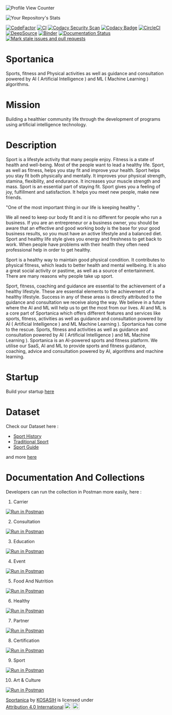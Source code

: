![Profile View Counter](https://komarev.com/ghpvc/?username=KOSASIH)

![Your Repository's Stats](https://github-readme-stats.vercel.app/api?username=KOSASIH&show_icons=true)

[![CodeFactor](https://www.codefactor.io/repository/github/kosasih/sportanica/badge)](https://www.codefactor.io/repository/github/kosasih/sportanica)
[![CI](https://github.com/KOSASIH/Sportanica/actions/workflows/sportanica.yml/badge.svg)](https://github.com/KOSASIH/Sportanica/actions/workflows/sportanica.yml)
[![Codacy Security Scan](https://github.com/KOSASIH/Sportanica/actions/workflows/codacy.yml/badge.svg)](https://github.com/KOSASIH/Sportanica/actions/workflows/codacy.yml)
[![Codacy Badge](https://app.codacy.com/project/badge/Grade/39b285c76cd14e739f345179a0a3ea06)](https://www.codacy.com/gh/KOSASIH/Sportanica/dashboard?utm_source=github.com&amp;utm_medium=referral&amp;utm_content=KOSASIH/Sportanica&amp;utm_campaign=Badge_Grade)
[![CircleCI](https://dl.circleci.com/status-badge/img/gh/KOSASIH/Sportanica/tree/main.svg?style=svg)](https://dl.circleci.com/status-badge/redirect/gh/KOSASIH/Sportanica/tree/main)
[![DeepSource](https://deepsource.io/gh/KOSASIH/Sportanica.svg/?label=active+issues&show_trend=true&token=K9iFR4EqzmYTeiV3fADNR9Nc)](https://deepsource.io/gh/KOSASIH/Sportanica/?ref=repository-badge)
[![Binder](https://mybinder.org/badge_logo.svg)](https://mybinder.org/v2/gh/KOSASIH/Sportanica/main)
[![Documentation Status](https://readthedocs.org/projects/sportanica/badge/?version=latest)](https://sportanica.readthedocs.io/en/latest/?badge=latest)
[![Mark stale issues and pull requests](https://github.com/KOSASIH/Sportanica/actions/workflows/stale.yml/badge.svg)](https://github.com/KOSASIH/Sportanica/actions/workflows/stale.yml)

# Sportanica
Sports, fitness and Physical activities as well as guidance and consultation powered by AI ( Artificial Intelligence ) and ML ( Machine Learning ) algorithms. 

# Mission
Building a healthier community life through the development of programs using artificial intelligence technology.

# Description
Sport is a lifestyle activity that many people enjoy. Fitness is a state of health and well-being. Most of the people want to lead a healthy life. Sport, as well as fitness, helps you stay fit and improve your health. Sport helps you stay fit both physically and mentally. It improves your physical strength, stamina, flexibility, and endurance. It increases your muscle strength and mass. Sport is an essential part of staying fit. Sport gives you a feeling of joy, fulfillment and satisfaction. It helps you meet new people, make new friends.

"One of the most important thing in our life is keeping healthy ". 

We all need to keep our body fit and it is no different for people who run a business. If you are an entrepreneur or a business owner, you should be aware that an effective and good working body is the base for your good business results, so you must have an active lifestyle and a balanced diet. Sport and healthy life style gives you energy and freshness to get back to work. When people have problems with their health they often need professional help in order to get healthy.

Sport is a healthy way to maintain good physical condition. It contributes to physical fitness, which leads to better health and mental wellbeing. It is also a great social activity or pastime, as well as a source of entertainment. There are many reasons why people take up sport.

Sport, fitness, coaching and guidance are essential to the achievement of a healthy lifestyle. These are essential elements to the achievement of a healthy lifestyle. Success in any of these areas is directly attributed to the guidance and consultation we receive along the way.
We believe in a future where the AI and ML will help us to get the most from our lives. AI and ML is a core part of Sportanica which offers different features and services like sports, fitness, activities as well as guidance and consultation powered by AI ( Artificial Intelligence ) and ML Machine Learning ).
Sportanica has come to the rescue. Sports, fitness and activities as well as guidance and consultation powered by AI ( Artificial Intelligence ) and ML Machine Learning ).
Sportanica is an AI-powered sports and fitness platform. We utilise our SaaS, AI and ML to provide sports and fitness guidance, coaching, advice and consultation powered by AI, algorithms and machine learning.

# Startup

Build your startup [here](https://xaltic.atlassian.net/jira/core/projects/SPOR/form/1?atlOrigin=eyJpIjoiYTE4ZDBjMmQ3YTY1NDRkM2E1ODJkM2UzNzFmZTNjNjIiLCJwIjoiaiJ9) 

# Dataset

Check our Dataset here :

- [Sport History](https://data.world/kosasih/sports-history) 
- [Traditional Sport](https://data.world/kosasih/traditional-sport) 
- [Sport Guide](https://data.world/kosasih/sports-guide) 

and more [here](https://data.world/kosasih/sportanica) 

# Documentation And Collections

Developers can run the collection in Postman more easily, here :

1. Carrier

[![Run in Postman](https://run.pstmn.io/button.svg)](https://god.gw.postman.com/run-collection/6817007-3c04f005-438b-4783-bb02-759b6f1177f7?action=collection%2Ffork&collection-url=entityId%3D6817007-3c04f005-438b-4783-bb02-759b6f1177f7%26entityType%3Dcollection%26workspaceId%3Dc7020620-50a0-415d-9d6e-b27630872488#?env%5BProduction%5D=W10=)

2. Consultation

[![Run in Postman](https://run.pstmn.io/button.svg)](https://god.gw.postman.com/run-collection/6817007-acaeb31b-18bb-430d-b7c6-a979de1302cd?action=collection%2Ffork&collection-url=entityId%3D6817007-acaeb31b-18bb-430d-b7c6-a979de1302cd%26entityType%3Dcollection%26workspaceId%3Dc7020620-50a0-415d-9d6e-b27630872488#?env%5BProduction%5D=W10=)

3. Education
  
[![Run in Postman](https://run.pstmn.io/button.svg)](https://god.gw.postman.com/run-collection/6817007-1a717712-3c3f-4f1c-a30d-6b040c2e24a1?action=collection%2Ffork&collection-url=entityId%3D6817007-1a717712-3c3f-4f1c-a30d-6b040c2e24a1%26entityType%3Dcollection%26workspaceId%3Dc7020620-50a0-415d-9d6e-b27630872488#?env%5BProduction%5D=W10=)

4. Event

[![Run in Postman](https://run.pstmn.io/button.svg)](https://god.gw.postman.com/run-collection/6817007-5ce2a1c4-56b7-4f4a-a1f1-46b5d1fd3f5e?action=collection%2Ffork&collection-url=entityId%3D6817007-5ce2a1c4-56b7-4f4a-a1f1-46b5d1fd3f5e%26entityType%3Dcollection%26workspaceId%3Dc7020620-50a0-415d-9d6e-b27630872488#?env%5BProduction%5D=W10=)

5. Food And Nutrition

[![Run in Postman](https://run.pstmn.io/button.svg)](https://god.gw.postman.com/run-collection/6817007-8951e0bc-b08e-4a0b-8e16-d6b0fb76dfca?action=collection%2Ffork&collection-url=entityId%3D6817007-8951e0bc-b08e-4a0b-8e16-d6b0fb76dfca%26entityType%3Dcollection%26workspaceId%3Dc7020620-50a0-415d-9d6e-b27630872488#?env%5BProduction%5D=W10=)

6. Healthy

[![Run in Postman](https://run.pstmn.io/button.svg)](https://god.gw.postman.com/run-collection/6817007-419fcb63-3025-41e8-8a7d-4e91810fd37f?action=collection%2Ffork&collection-url=entityId%3D6817007-419fcb63-3025-41e8-8a7d-4e91810fd37f%26entityType%3Dcollection%26workspaceId%3Dc7020620-50a0-415d-9d6e-b27630872488)

7. Partner

[![Run in Postman](https://run.pstmn.io/button.svg)](https://god.gw.postman.com/run-collection/6817007-7037edcc-8885-4277-8817-915d03c472ff?action=collection%2Ffork&collection-url=entityId%3D6817007-7037edcc-8885-4277-8817-915d03c472ff%26entityType%3Dcollection%26workspaceId%3Dc7020620-50a0-415d-9d6e-b27630872488#?env%5BProduction%5D=W10=)

8. Certification

[![Run in Postman](https://run.pstmn.io/button.svg)](https://god.gw.postman.com/run-collection/6817007-246fb004-9f0c-4d31-866d-aedc56ec3483?action=collection%2Ffork&collection-url=entityId%3D6817007-246fb004-9f0c-4d31-866d-aedc56ec3483%26entityType%3Dcollection%26workspaceId%3Dc7020620-50a0-415d-9d6e-b27630872488#?env%5BProduction%5D=W10=)

9. Sport

[![Run in Postman](https://run.pstmn.io/button.svg)](https://god.gw.postman.com/run-collection/6817007-a3c564a4-7676-48a6-8fee-f9881262986d?action=collection%2Ffork&collection-url=entityId%3D6817007-a3c564a4-7676-48a6-8fee-f9881262986d%26entityType%3Dcollection%26workspaceId%3Dc7020620-50a0-415d-9d6e-b27630872488#?env%5BProduction%5D=W10=)

10. Art & Culture
 
[![Run in Postman](https://run.pstmn.io/button.svg)](https://god.gw.postman.com/run-collection/6817007-d3ab2351-4872-4db4-87ad-335c1eed4175?action=collection%2Ffork&collection-url=entityId%3D6817007-d3ab2351-4872-4db4-87ad-335c1eed4175%26entityType%3Dcollection%26workspaceId%3Dc7020620-50a0-415d-9d6e-b27630872488#?env%5BProduction%5D=W10=)


<p xmlns:cc="http://creativecommons.org/ns#" xmlns:dct="http://purl.org/dc/terms/"><a property="dct:title" rel="cc:attributionURL" href="https://github.com/KOSASIH/Sportanica">Sportanica</a> by <a rel="cc:attributionURL dct:creator" property="cc:attributionName" href="https://github.com/KOSASIH">KOSASIH</a> is licensed under <a href="http://creativecommons.org/licenses/by/4.0/?ref=chooser-v1" target="_blank" rel="license noopener noreferrer" style="display:inline-block;">Attribution 4.0 International<img style="height:22px!important;margin-left:3px;vertical-align:text-bottom;" src="https://mirrors.creativecommons.org/presskit/icons/cc.svg?ref=chooser-v1"><img style="height:22px!important;margin-left:3px;vertical-align:text-bottom;" src="https://mirrors.creativecommons.org/presskit/icons/by.svg?ref=chooser-v1"></a></p>

